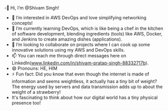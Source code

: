 -👋 Hi, I’m @Shivam Singh!

- 👀 I’m interested in AWS DevOps and love simplifying networking concepts!
- 🌱 I’m currently learning DevOps, which is like being a chef in the kitchen of software development, blending ingredients (tools) like AWS, Docker, and Jenkins to create amazing dishes (applications).
- 💞️ I’m looking to collaborate on projects where I can cook up some innovative solutions using my AWS and DevOps skills.
- 📫 You can reach me through direct messages here on LinkedIn(www.linkedin.com/in/shivam-pratap-singh-88332717b).
- 😄 Pronouns: HE, HIM
- ⚡ Fun fact: Did you know that even though the internet is made of information and seems weightless, it actually has a tiny bit of weight? The energy used by servers and data transmission adds up to about the weight of a strawberry!
- It's fascinating to think about how our digital world has a tiny physical presence too!

<!---
ShivaZone/ShivaZone is a ✨ special ✨ repository because its `README.md` (this file) appears on your GitHub profile.
You can click the Preview link to take a look at your changes.
--->
